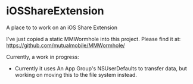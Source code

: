 # iOSShareExtension
A place to to work on an iOS Share Extension

I've just copied a static MMWormhole into this project. Please find it at: https://github.com/mutualmobile/MMWormhole/

Currently, a work in progress:
- Currently it uses An App Group's NSUserDefaults to transfer data, but working on moving this to the file system instead.
